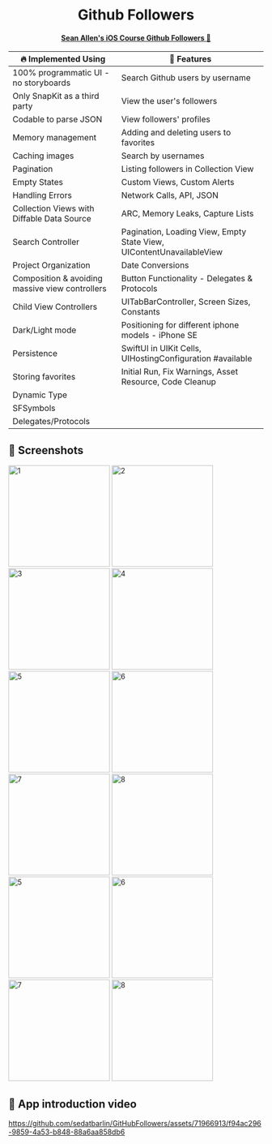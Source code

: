 <h1 align="center"> Github Followers </h1>
<h4 align="center">
  <a href="https://seanallen.teachable.com/courses/enrolled/681906" target="_blank">Sean Allen's iOS Course Github Followers 🎈</a>
</h4>

| :fire: Implemented Using | :rocket: Features |
| --- | --- |
| 100% programmatic UI - no storyboards | Search Github users by username |
| Only SnapKit as a third party | View the user's followers |
| Codable to parse JSON | View followers' profiles |
| Memory management | Adding and deleting users to favorites |
| Caching images | Search by usernames |
| Pagination | Listing followers in Collection View |
| Empty States | Custom Views, Custom Alerts |
| Handling Errors | Network Calls, API, JSON |
| Collection Views with Diffable Data Source | ARC, Memory Leaks, Capture Lists |
| Search Controller | Pagination, Loading View, Empty State View, UIContentUnavailableView |
| Project Organization | Date Conversions |
| Composition & avoiding massive view controllers | Button Functionality - Delegates & Protocols|
| Child View Controllers | UITabBarController, Screen Sizes, Constants |
| Dark/Light mode | Positioning for different iphone models - iPhone SE |
| Persistence | SwiftUI in UIKit Cells, UIHostingConfiguration #available|
| Storing favorites | Initial Run, Fix Warnings, Asset Resource, Code Cleanup |
| Dynamic Type | |
| SFSymbols | |
| Delegates/Protocols | |

## 📸 Screenshots

<img width="200" alt="1" src="https://github.com/sedatbarlin/GitHubFollowers/assets/71966913/8179cd2e-4d91-46cd-819b-d57e2c0bddd9">
<img width="200" alt="2" src="https://github.com/sedatbarlin/GitHubFollowers/assets/71966913/f5b29e83-1078-4059-966f-ca485e921f35">
<img width="200" alt="3" src="https://github.com/sedatbarlin/GitHubFollowers/assets/71966913/c0241f36-a347-4ea2-9719-1c1138218874">
<img width="200" alt="4" src="https://github.com/sedatbarlin/GitHubFollowers/assets/71966913/a5848db6-ab56-4ba8-9b18-bc636bea76b4">
<img width="200" alt="5" src="https://github.com/sedatbarlin/GitHubFollowers/assets/71966913/27def6cc-2c80-4ca9-a649-5c0adbf9a1bb">
<img width="200" alt="6" src="https://github.com/sedatbarlin/GitHubFollowers/assets/71966913/a6cb3d9f-f3d5-42a4-8e44-fa91eb1af474">
<img width="200" alt="7" src="https://github.com/sedatbarlin/GitHubFollowers/assets/71966913/1aacb1b3-591f-4743-8321-513fe8233520">
<img width="200" alt="8" src="https://github.com/sedatbarlin/GitHubFollowers/assets/71966913/eb0fea0b-2922-4413-9ec9-6f08e1f6cb42">
<img width="200" alt="5" src="https://github.com/sedatbarlin/GitHubFollowers/assets/71966913/c4c1210e-d67a-4105-9afe-9c4b037e4829">
<img width="200" alt="6" src="https://github.com/sedatbarlin/GitHubFollowers/assets/71966913/6dbd4398-409f-4641-ae65-8dc71654dbde">
<img width="200" alt="7" src="https://github.com/sedatbarlin/GitHubFollowers/assets/71966913/360b866f-c194-4278-8da8-b7dd2ee4a462">
<img width="200" alt="8" src="https://github.com/sedatbarlin/GitHubFollowers/assets/71966913/fdbe5791-972a-48cf-b1c6-749676a3e805">
  
## 🎥 App introduction video

https://github.com/sedatbarlin/GitHubFollowers/assets/71966913/f94ac296-9859-4a53-b848-88a6aa858db6


